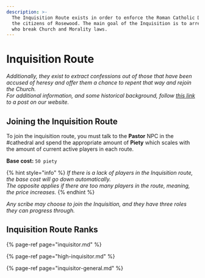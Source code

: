 ```yaml
---
description: >-
  The Inquisition Route exists in order to enforce the Roman Catholic Dogma onto
  the citizens of Rosewood. The main goal of the Inquisition is to arrest those
  who break Church and Morality laws.
---
```


# Inquisition Route

_Additionally, they exist to extract confessions out of those that have been accused of heresy and offer them a chance to repent that way and rejoin the Church.   
For additional information, and some historical background, follow_ [_this link_](https://medievaldiscordrp.com/inquisition/) _to a post on our website._ 

## Joining the Inquisition Route

To join the inquisition route, you must talk to the **Pastor** NPC in the \#cathedral and spend the appropriate amount of **Piety** which scales with the amount of current active players in each route.

**Base cost:** `50 piety`

{% hint style="info" %}
_If there is a lack of players in the Inquisition route, the base cost will go down automatically.  
The opposite applies if there are too many players in the route, meaning, the price increases._
{% endhint %}

_Any scribe may choose to join the Inquisition, and they have three roles they can progress through._

## Inquisition Route Ranks

{% page-ref page="inquisitor.md" %}

{% page-ref page="high-inquisitor.md" %}

{% page-ref page="inquisitor-general.md" %}

